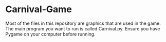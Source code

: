 # Carnival-Game

Most of the files in this repository are graphics that are used in the game. The main program you want to run is called Carnival.py. Ensure you have Pygame on your computer before running.
